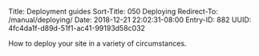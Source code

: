 Title: Deployment guides
Sort-Title: 050 Deploying
Redirect-To: /manual/deploying/
Date: 2018-12-21 22:02:31-08:00
Entry-ID: 882
UUID: 4fc4da1f-d89d-51f1-ac41-99193d58c032

How to deploy your site in a variety of circumstances.
